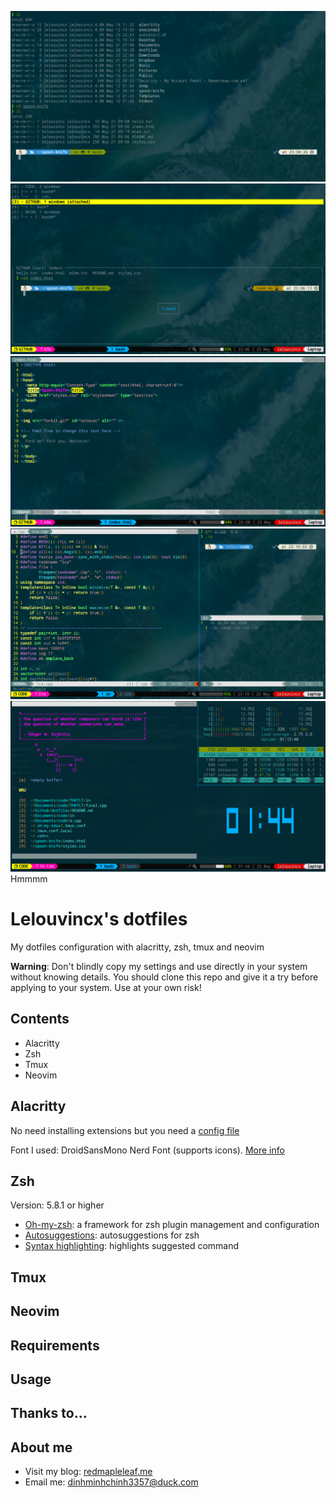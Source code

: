 ![zsh screenshot](./screenshots/1.png)
![tmux screenshot](./screenshots/2.png)
![nvim 1](./screenshots/3.png)
![nvim 2](./screenshots/4.png)
![nvim 3](./screenshots/5.png)
Hmmmm

# Lelouvincx's dotfiles
My dotfiles configuration with alacritty, zsh, tmux and neovim

**Warning**: Don't blindly copy my settings and use directly in your system without knowing details. You should clone this repo and give it a try before applying to your system. Use at your own risk!

## Contents
- Alacritty
- Zsh
- Tmux
- Neovim

## Alacritty
No need installing extensions but you need a [config file](./alacritty.yml)

Font I used: DroidSansMono Nerd Font (supports icons). [More info](https://github.com/ryanoasis/nerd-fonts)

## Zsh
Version: 5.8.1 or higher
- [Oh-my-zsh](https://github.com/ohmyzsh/ohmyzsh): a framework for zsh plugin management and configuration
- [Autosuggestions](https://github.com/zsh-users/zsh-autosuggestions): autosuggestions for zsh
- [Syntax highlighting](https://github.com/zsh-users/zsh-syntax-highlighting): highlights suggested command

## Tmux

## Neovim

## Requirements

## Usage

## Thanks to...

## About me
- Visit my blog: [redmapleleaf.me](https://redmapleleaf.me/)
- Email me: dinhminhchinh3357@duck.com
